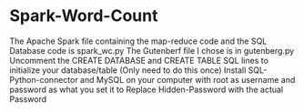 # Spark-Word-Count
The Apache Spark file containing the map-reduce code and the SQL Database code is spark_wc.py
The Gutenberf file I chose is in gutenberg.py
Uncomment the CREATE DATABASE and CREATE TABLE SQL lines to initialize your database/table (Only need to do this once)
Install SQL-Python-connector and MySQL on your computer with root as username and password as what you set it to
Replace Hidden-Password with the actual Password

